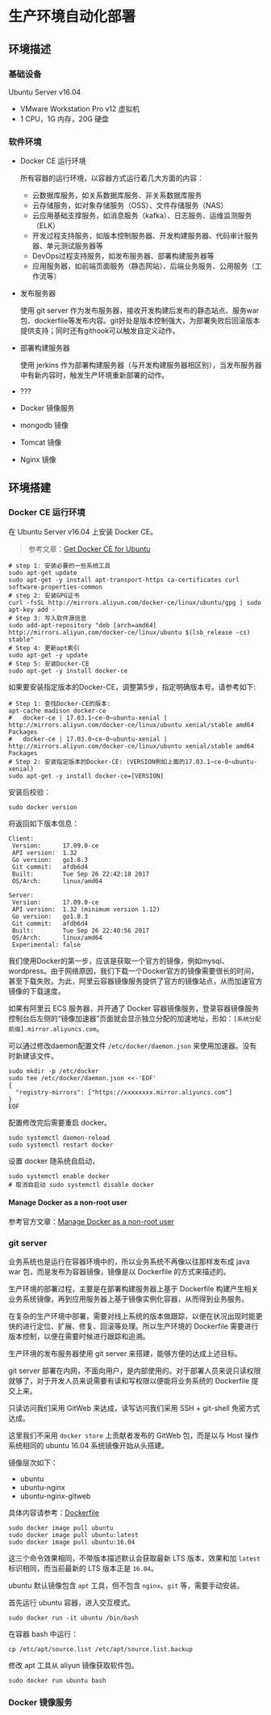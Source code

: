 # 生产环境自动化部署

## 环境描述

### 基础设备

Ubuntu Server v16.04

+ VMware Workstation Pro v12 虚拟机
+ 1 CPU，1G 内存，20G 硬盘

### 软件环境

+ Docker CE 运行环境

  所有容器的运行环境，以容器方式运行着几大方面的内容：
  + 云数据库服务，如关系数据库服务、非关系数据库服务
  + 云存储服务，如对象存储服务（OSS）、文件存储服务（NAS）
  + 云应用基础支撑服务，如消息服务（kafka）、日志服务、运维监测服务（ELK）
  + 开发过程支持服务，如版本控制服务器、开发构建服务器、代码审计服务器、单元测试服务器等
  + DevOps过程支持服务，如发布服务器、部署构建服务器等
  + 应用服务器，如前端页面服务（静态网站）、后端业务服务、公用服务（工作流等）

+ 发布服务器

  使用 git server 作为发布服务器，接收开发构建后发布的静态站点、服务war包、dockerfile等发布内容。git好处是版本控制强大，为部署失败后回滚版本提供支持；同时还有githook可以触发自定义动作。

+ 部署构建服务器

  使用 jerkins 作为部署构建服务器（与开发构建服务器相区别），当发布服务器中有新内容时，触发生产环境重新部署的动作。

+ ???
+ Docker 镜像服务
+ mongodb 镜像
+ Tomcat 镜像
+ Nginx 镜像

## 环境搭建

### Docker CE 运行环境

在 Ubuntu Server v16.04 上安装 Docker CE。

> 参考文章：[Get Docker CE for Ubuntu](https://docs.docker.com/engine/installation/linux/docker-ce/ubuntu/#set-up-the-repository)

```shell
# step 1: 安装必要的一些系统工具
sudo apt-get update
sudo apt-get -y install apt-transport-https ca-certificates curl software-properties-common
# step 2: 安装GPG证书
curl -fsSL http://mirrors.aliyun.com/docker-ce/linux/ubuntu/gpg | sudo apt-key add -
# Step 3: 写入软件源信息
sudo add-apt-repository "deb [arch=amd64] http://mirrors.aliyun.com/docker-ce/linux/ubuntu $(lsb_release -cs) stable"
# Step 4: 更新apt索引
sudo apt-get -y update
# Step 5: 安装Docker-CE
sudo apt-get -y install docker-ce
```

如果要安装指定版本的Docker-CE，调整第5步，指定明确版本号。请参考如下:

```shell
# Step 1: 查找Docker-CE的版本:
apt-cache madison docker-ce
#   docker-ce | 17.03.1~ce-0~ubuntu-xenial | http://mirrors.aliyun.com/docker-ce/linux/ubuntu xenial/stable amd64 Packages
#   docker-ce | 17.03.0~ce-0~ubuntu-xenial | http://mirrors.aliyun.com/docker-ce/linux/ubuntu xenial/stable amd64 Packages
# Step 2: 安装指定版本的Docker-CE: (VERSION例如上面的17.03.1~ce-0~ubuntu-xenial)
sudo apt-get -y install docker-ce=[VERSION]
```

安装后校验：

```shell
sudo docker version
```

将返回如下版本信息：

```plain
Client:
 Version:      17.09.0-ce
 API version:  1.32
 Go version:   go1.8.3
 Git commit:   afdb6d4
 Built:        Tue Sep 26 22:42:18 2017
 OS/Arch:      linux/amd64

Server:
 Version:      17.09.0-ce
 API version:  1.32 (minimum version 1.12)
 Go version:   go1.8.3
 Git commit:   afdb6d4
 Built:        Tue Sep 26 22:40:56 2017
 OS/Arch:      linux/amd64
 Experimental: false
```

我们使用Docker的第一步，应该是获取一个官方的镜像，例如mysql、wordpress。由于网络原因，我们下载一个Docker官方的镜像需要很长的时间，甚至下载失败。为此，阿里云容器镜像服务提供了官方的镜像站点，从而加速官方镜像的下载速度。

如果有阿里云 ECS 服务器，并开通了 Docker 容器镜像服务，登录容器镜像服务控制台后左侧的“镜像加速器”页面就会显示独立分配的加速地址，形如：`[系统分配前缀].mirror.aliyuncs.com`。

可以通过修改daemon配置文件 `/etc/docker/daemon.json` 来使用加速器。没有时新建该文件。

```shell
sudo mkdir -p /etc/docker
sudo tee /etc/docker/daemon.json <<-'EOF'
{
  "registry-mirrors": ["https://xxxxxxxx.mirror.aliyuncs.com"]
}
EOF
```

配置修改完后需要重启 docker。

```shell
sudo systemctl daemon-reload
sudo systemctl restart docker
```

设置 docker 随系统自启动，

```shell
sudo systemctl enable docker
# 取消自启动 sudo systemctl disable docker
```

#### Manage Docker as a non-root user

参考官方文章：[Manage Docker as a non-root user](https://docs.docker.com/engine/installation/linux/linux-postinstall/)

### git server

业务系统也是运行在容器环境中的，所以业务系统不再像以往那样发布成 java war 包，而是发布为容器镜像，镜像是以 Dockerfile 的方式来描述的。

生产环境的部署过程，主要是在部署构建服务器上基于 Dockerfile 构建产生相关业务系统镜像，再到应用服务器上基于镜像实例化容器，从而得到业务服务。

在复杂的生产环境中部署，需要对线上系统的版本做跟踪，以便在状况出现时能更快的进行定位、扩展、修复、回滚等处理。所以生产环境的 Dockerfile 需要进行版本控制，以便在需要时候进行跟踪和追溯。

生产环境的发布服务器使用 git server 来搭建，能够方便的达成上述目标。

git server 部署在内网，不面向用户，是内部使用的。对于部署人员来说只读权限就够了，对于开发人员来说需要有读和写权限以便能将业务系统的 Dockerfile 提交上来。

只读访问我们采用 GitWeb 来达成，读写访问我们采用 SSH + git-shell 免密方式达成。

这里我们不采用 `docker store` 上贡献者发布的 GitWeb 包，而是以与 Host 操作系统相同的 ubuntu 16.04 系统镜像开始从头搭建。

镜像层次如下：

+ ubuntu
+ ubuntu-nginx
+ ubuntu-nginx-gitweb

具体内容请参考：[Dockerfile](./Dockerfile)

```shell
sudo docker image pull ubuntu
sudo docker image pull ubuntu:latest
sudo docker image pull ubuntu:16.04
```

这三个命令效果相同，不带版本描述默认会获取最新 LTS 版本，效果和加 `latest` 标识相同，而当前最新的 LTS 版本正是 `16.04`。

ubuntu 默认镜像包含 `apt` 工具，但不包含 `nginx`、`git` 等，需要手动安装。


首先运行 ubuntu 容器，进入交互模式。

```shell
sudo docker run -it ubuntu /bin/bash
```

在容器 bash 中运行：

```shell
cp /etc/apt/source.list /etc/apt/source.list.backup
```

修改 apt 工具从 aliyun 镜像获取软件包。

```shell
sudo docker run ubuntu bash
```

### Docker 镜像服务

